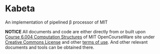 # Kabeta
An implementation of pipelined β processor of MIT

**NOTICE** All documents and code are either directly from or built upon [Course 6.004 Computation Structures](https://ocw.mit.edu/courses/electrical-engineering-and-computer-science/6-004-computation-structures-spring-2009/) of MIT OpenCourseWare site under [Creative Commons License](https://creativecommons.org/licenses/by-nc-sa/4.0/) and other [terms of use](https://ocw.mit.edu/terms/). And other relevant documents and tools can be obtained there.